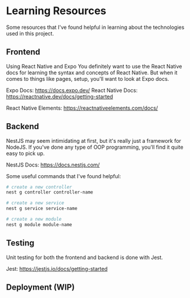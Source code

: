 # Learning Resources
Some resources that I've found helpful in learning about the technologies used in this project.
## Frontend

Using React Native and Expo
You definitely want to use the React Native docs for learning the syntax and concepts of React Native.
But when it comes to things like pages, setup, you'll want to look at Expo docs.

Expo Docs: https://docs.expo.dev/
React Native Docs: https://reactnative.dev/docs/getting-started

React Native Elements: https://reactnativeelements.com/docs/

## Backend

NestJS may seem intimidating at first, but it's really just a framework for NodeJS. If you've done any type of OOP programming, you'll find it quite easy to pick up.

NestJS Docs: https://docs.nestjs.com/

Some useful commands that I've found helpful:

```bash
# create a new controller
nest g controller controller-name

# create a new service
nest g service service-name

# create a new module
nest g module module-name
```

## Testing
Unit testing for both the frontend and backend is done with Jest.

Jest: https://jestjs.io/docs/getting-started

## Deployment (WIP)